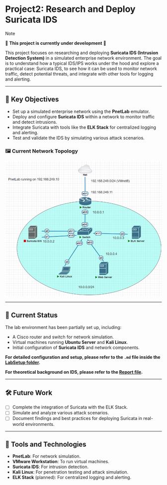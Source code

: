 # Project2: Research and Deploy Suricata IDS

> [!NOTE]  
> 🚧 **This project is currently under development** 🚧

This project focuses on researching and deploying **Suricata IDS (Intrusion Detection System)** in a simulated enterprise network environment. The goal is to understand how a typical IDS/IPS works under the hood and explore a practical case: Suricata IDS, to see how it can be used to monitor network traffic, detect potential threats, and integrate with other tools for logging and alerting.

---

## 🎯 Key Objectives
- Set up a simulated enterprise network using the **PnetLab** emulator.
- Deploy and configure **Suricata IDS** within a network to monitor traffic and detect intrusions.
- Integrate Suricata with tools like the **ELK Stack** for centralized logging and alerting.
- Test and validate the IDS by simulating various attack scenarios.


### 🖼️ Current Network Topology

![Network Topology](assets/NetworkTopology.png)

---

## 📌 Current Status

The lab environment has been partially set up, including:
- A Cisco router and switch for network simulation.
- Virtual machines running **Ubuntu Server** and **Kali Linux**.
- Initial configuration of **Suricata IDS** and network components.

**For detailed configuration and setup, please refer to the `.md` file inside the [LabSetup folder](LabSetup).**

**For theoretical background on IDS, please refer to the [Report file](Project2_Report.pdf).**

---

## 🛠️ Future Work
- [ ] Complete the integration of Suricata with the ELK Stack.
- [ ] Simulate and analyze various attack scenarios.
- [ ] Document findings and best practices for deploying Suricata in real-world environments.

---

## 🧰 Tools and Technologies
- **PnetLab**: For network simulation.
- **VMware Workstation**: To run virtual machines.
- **Suricata IDS**: For intrusion detection.
- **Kali Linux**: For penetration testing and attack simulation.
- **ELK Stack** (planned): For centralized logging and alerting.


